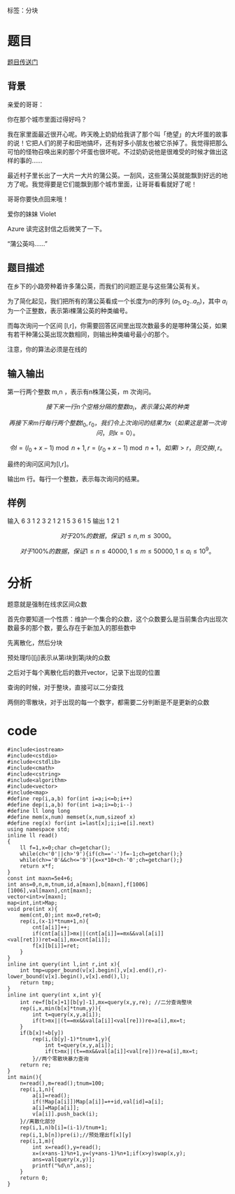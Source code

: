 ﻿---
subtitle: "在线求众数"
tags: 
 - 分块
 - 二分
grammar_cjkRuby: true
catalog: true
layout:  post
header-img: "img/header/P12.jpg"
preview-img: "/img/preview/P12.jpg"
---
标签：分块

# 题目

[题目传送门](https://www.luogu.org/problemnew/show/P4168)

## 背景

亲爱的哥哥：

你在那个城市里面过得好吗？

我在家里面最近很开心呢。昨天晚上奶奶给我讲了那个叫「绝望」的大坏蛋的故事的说！它把人们的房子和田地搞坏，还有好多小朋友也被它杀掉了。我觉得把那么可怕的怪物召唤出来的那个坏蛋也很坏呢。不过奶奶说他是很难受的时候才做出这样的事的……

最近村子里长出了一大片一大片的蒲公英。一刮风，这些蒲公英就能飘到好远的地方了呢。我觉得要是它们能飘到那个城市里面，让哥哥看看就好了呢！

哥哥你要快点回来哦！

爱你的妹妹 Violet

Azure 读完这封信之后微笑了一下。

“蒲公英吗……”

## 题目描述

在乡下的小路旁种着许多蒲公英，而我们的问题正是与这些蒲公英有关。

为了简化起见，我们把所有的蒲公英看成一个长度为n的序列 $(a_1,a_2..a_n)$，其中 $a_i$ 为一个正整数，表示第i棵蒲公英的种类编号。

而每次询问一个区间 [l,r]，你需要回答区间里出现次数最多的是哪种蒲公英，如果有若干种蒲公英出现次数相同，则输出种类编号最小的那个。

注意，你的算法必须是在线的

## 输入输出

第一行两个整数 m,n ，表示有n株蒲公英，m 次询问。

$$接下来一行n个空格分隔的整数 a_i ，表示蒲公英的种类$$

$$再接下来m 行每行两个整数 l_0,r_0，我们令上次询问的结果为 x（如果这是第一次询问， 则 x=0）。$$

$$令 l=(l_0+x-1)\bmod n + 1,r=(r_0+x-1) \bmod n + 1，如果 l>r，则交换 l,r 。$$

最终的询问区间为[l,r]。

输出m 行。每行一个整数，表示每次询问的结果。

## 样例

输入
6 3 
1 2 3 2 1 2 
1 5 
3 6 
1 5
输出
1 
2 
1

$$对于 20\% 的数据，保证 1\le n,m \le 3000。$$

$$对于 100\% 的数据，保证 1\le n \le 40000,1\le m \le 50000,1\le a_i \le 10^9。$$

# 分析

题意就是强制在线求区间众数

首先你要知道一个性质：维护一个集合的众数，这个众数要么是当前集合内出现次数最多的那个数，要么存在于新加入的那些数中

先离散化，然后分块

预处理f[i][j]表示从第i块到第j块的众数

之后对于每个离散化后的数开vector，记录下出现的位置

查询的时候，对于整块，直接可以二分查找

两侧的零散块，对于出现的每一个数字，都需要二分判断是不是更新的众数

# code

```
#include<iostream>
#include<cstdio>
#include<cstdlib>
#include<cmath>
#include<cstring>
#include<algorithm>
#include<vector>
#include<map>
#define rep(i,a,b) for(int i=a;i<=b;i++)
#define dep(i,a,b) for(int i=a;i>=b;i--)
#define ll long long
#define mem(x,num) memset(x,num,sizeof x)
#define reg(x) for(int i=last[x];i;i=e[i].next)
using namespace std;
inline ll read()
{
	ll f=1,x=0;char ch=getchar();
	while(ch<'0'||ch>'9'){if(ch=='-')f=-1;ch=getchar();}
	while(ch>='0'&&ch<='9'){x=x*10+ch-'0';ch=getchar();}
	return x*f;
}
const int maxn=5e4+6;
int ans=0,n,m,tnum,id,a[maxn],b[maxn],f[1006][1006],val[maxn],cnt[maxn];
vector<int>v[maxn];
map<int,int>Map;
void pre(int x){
	mem(cnt,0);int mx=0,ret=0;
	rep(i,(x-1)*tnum+1,n){
		cnt[a[i]]++;
		if(cnt[a[i]]>mx||(cnt[a[i]]==mx&&val[a[i]]<val[ret]))ret=a[i],mx=cnt[a[i]];
		f[x][b[i]]=ret;
	}
}
inline int query(int l,int r,int x){
	int tmp=upper_bound(v[x].begin(),v[x].end(),r)-lower_bound(v[x].begin(),v[x].end(),l);
	return tmp;
}
inline int query(int x,int y){
	int re=f[b[x]+1][b[y]-1],mx=query(x,y,re); //二分查询整块 
	rep(i,x,min(b[x]*tnum,y)){
		int t=query(x,y,a[i]);
		if(t>mx||(t==mx&&val[a[i]]<val[re]))re=a[i],mx=t;
	}
	if(b[x]!=b[y])
		rep(i,(b[y]-1)*tnum+1,y){
			int t=query(x,y,a[i]);
			if(t>mx||(t==mx&&val[a[i]]<val[re]))re=a[i],mx=t;
		}//两个零散块暴力查询 
	return re;
}	
int main(){
	n=read(),m=read();tnum=100;
	rep(i,1,n){
		a[i]=read();
		if(!Map[a[i]])Map[a[i]]=++id,val[id]=a[i];
		a[i]=Map[a[i]];
		v[a[i]].push_back(i);
	}//离散化部分 
	rep(i,1,n)b[i]=(i-1)/tnum+1;
	rep(i,1,b[n])pre(i);//预处理出f[x][y] 
	rep(i,1,m){
		int x=read(),y=read();
		x=(x+ans-1)%n+1,y=(y+ans-1)%n+1;if(x>y)swap(x,y);
		ans=val[query(x,y)];
		printf("%d\n",ans);
	}
	return 0;
}

```




